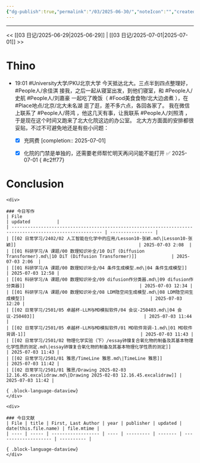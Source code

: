 ```yaml
---
{"dg-publish":true,"permalink":"/03/2025-06-30/","noteIcon":"","created":"2025-01-31T00:35","updated":"2025-07-02T10:54"}
---
```



---
<< [[03 日记/2025-06-29\|2025-06-29]]  |  [[03 日记/2025-07-01\|2025-07-01]]  >>

# Thino
- 19:01
    #University大学/PKU北京大学 
    今天抵达北大。三点半到四点整理好， #People人/余佳淇 接我，之后一起从寝室出发，到他们寝室，和 #People人/史航 #People人/刘嘉豪 一起吃了晚饭（ #Food美食食物/北大边卤煮 ），在 #Place地点/北京/北大未名湖 逛了逛，差不多六点，各回各家了。
    我在微信上联系了 #People人/蒋鸿 ，他这几天有事，让我联系 #People人/刘照清 ，于是现在这个时间又跑来了北大化院这边的办公室。
    北大方方面面的安排都很妥贴，不过不可避免地还是有些小问题：
    - [x] 充网费  [completion:: 2025-07-01]
    - [x] 化院的门禁是单独的，还需要老师帮忙明天再问问能不能打开 ✅ 2025-07-01
{ #c2ff77}


# Conclusion
````ad-flex
<div>

### 今日写作
| File                                                                                                     | updated          |
| -------------------------------------------------------------------------------------------------------- | ---------------- |
| [[02 日常学习/2402/02 人工智能在化学中的应用/Lesson10-张颖.md\|Lesson10-张颖]]                                              | 2025-07-03 2:08  |
| [[01 科研学习/A 课题/00 数理知识补全/10 DiT (Diffusion Transformer).md\|10 DiT (Diffusion Transformer)]]             | 2025-07-03 2:06  |
| [[01 科研学习/A 课题/00 数理知识补全/04 条件生成模型.md\|04 条件生成模型]]                                                       | 2025-07-03 12:58 |
| [[01 科研学习/A 课题/00 数理知识补全/09 difusion作分类器.md\|09 difusion作分类器]]                                           | 2025-07-03 12:34 |
| [[01 科研学习/A 课题/00 数理知识补全/08 LDM隐空间生成模型.md\|08 LDM隐空间生成模型]]                                               | 2025-07-03 12:20 |
| [[02 日常学习/2501/05 卓越杯-LLM与MD模拟软件/04 会议-250403.md\|04 会议-250403]]                                         | 2025-07-03 11:44 |
| [[02 日常学习/2501/05 卓越杯-LLM与MD模拟软件/01 MD软件背调-1.md\|01 MD软件背调-1]]                                           | 2025-07-03 11:43 |
| [[02 日常学习/2501/02 物理化学实验（下）/essay铈镍复合氧化物的制备及其基本物理化学性质的测定.md\|essay铈镍复合氧化物的制备及其基本物理化学性质的测定]]              | 2025-07-03 11:43 |
| [[02 日常学习/2501/01 雅思/TimeLine 雅思.md\|TimeLine 雅思]]                                                       | 2025-07-03 11:42 |
| [[02 日常学习/2501/01 雅思/Drawing 2025-02-03 12.16.45.excalidraw.md\|Drawing 2025-02-03 12.16.45.excalidraw]] | 2025-07-03 11:42 |

{ .block-language-dataview}
</div>

<div>

### 今日文献
| File | title | First, Last Author | year | publisher | updated | date(this.file.name) | file.mtime |
| ---- | ----- | ------------------ | ---- | --------- | ------- | -------------------- | ---------- |

{ .block-language-dataview}
</div>
````
